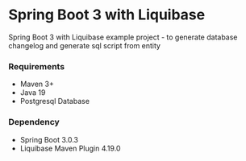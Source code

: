 # Spring Boot 3 with Liquibase
Spring Boot 3 with Liquibase example project - to generate database changelog and generate sql script from entity

### Requirements
- Maven 3+
- Java 19
- Postgresql Database

### Dependency
- Spring Boot 3.0.3
- Liquibase Maven Plugin 4.19.0